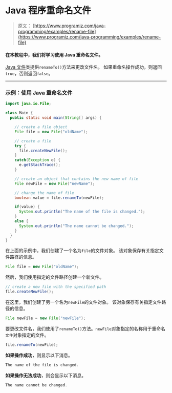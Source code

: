 # Java 程序重命名文件

> 原文： [https://www.programiz.com/java-programming/examples/rename-file](https://www.programiz.com/java-programming/examples/rename-file)

#### 在本教程中，我们将学习使用 Java 重命名文件。

[Java 文件](/java-programming/file "Java File Class")类提供`renameTo()`方法来更改文件名。 如果重命名操作成功，则返回`true`，否则返回`false`。

* * *

### 示例：使用 Java 重命名文件

```java
import java.io.File;

class Main {
  public static void main(String[] args) {

    // create a file object
    File file = new File("oldName");

    // create a file
    try {
      file.createNewFile();
    }
    catch(Exception e) {
      e.getStackTrace();
    }

    // create an object that contains the new name of file
    File newFile = new File("newName");

    // change the name of file
    boolean value = file.renameTo(newFile);

    if(value) {
      System.out.println("The name of the file is changed.");
    }
    else {
      System.out.println("The name cannot be changed.");
    }
  }
} 
```

在上面的示例中，我们创建了一个名为`file`的文件对象。 该对象保存有关指定文件路径的信息。

```java
File file = new File("oldName"); 
```

然后，我们使用指定的文件路径创建一个新文件。

```java
// create a new file with the specified path
file.createNewFile(); 
```

在这里，我们创建了另一个名为`newFile`的文件对象。 该对象保存有关指定文件路径的信息。

```java
File newFile = new File("newFile"); 
```

要更改文件名，我们使用了`renameTo()`方法。`newFile`对象指定的名称用于重命名`文件`对象指定的文件。

```java
file.renameTo(newFile); 
```

**如果操作成功**，则显示以下消息。

```java
The name of the file is changed. 
```

**如果操作无法成功**，则会显示以下消息。

```java
The name cannot be changed. 
```